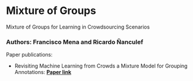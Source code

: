 # Mixture of Groups
Mixture of Groups for Learning in Crowdsourcing Scenarios
### Authors: Francisco Mena and Ricardo Ñanculef

Paper publications:
- Revisiting Machine Learning from Crowds a Mixture Model for Grouping Annotations: __[Paper link](https://link.springer.com/chapter/10.1007/978-3-030-33904-3_46)__
